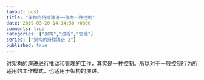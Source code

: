 ```yaml
---
layout: post
title: "架构的持续演进——作为一种控制"
date: 2019-03-20 14:14:50 +0800
comments: true
categories: ["架构","过程","管理"]
series: ["架构的持续演进 2"]
published: true
---
```


对架构的演进进行推动和管理的工作，其实是一种控制。所以对于一般控制行为所适用的工作模式，也适用于架构的演进。

<!-- more -->



